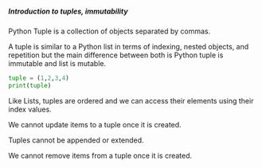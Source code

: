 #####  Introduction to tuples, immutability

Python Tuple is a collection of objects separated by commas.

A tuple is similar to a Python list in terms of indexing, nested objects, and repetition but the main difference between both is Python tuple is immutable and list is mutable.

```python
tuple = (1,2,3,4)
print(tuple)
```

Like Lists, tuples are ordered and we can access their elements using their index values.

We cannot update items to a tuple once it is created. 

Tuples cannot be appended or extended.

We cannot remove items from a tuple once it is created. 